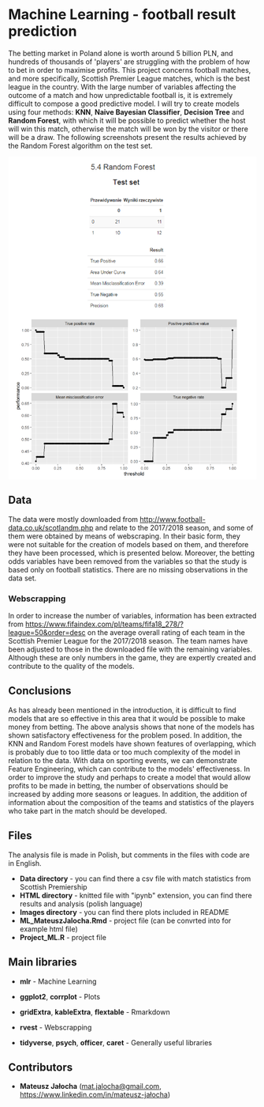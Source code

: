 # Machine Learning - football result prediction

The betting market in Poland alone is worth around 5 billion PLN, and hundreds of thousands of 'players' are struggling with the problem of how to bet in order to maximise profits. This project concerns football matches, and more specifically, Scottish Premier League matches, which is the best league in the country. With the large number of variables affecting the outcome of a match and how unpredictable football is, it is extremely difficult to compose a good predictive model. I will try to create models using four methods: **KNN**, **Naive Bayesian Classifier**, **Decision Tree** and **Random Forest**, with which it will be possible to predict whether the host will win this match, otherwise the match will be won by the visitor or there will be a draw. The following screenshots present the results achieved by the Random Forest algorithm on the test set.

<p align="center">
<img align = "center" src ="Images/ML_randomForest2.png" /> <img align = "center" src ="Images/ML_randomForest.png" />
</p>


## Data

The data were mostly downloaded from http://www.football-data.co.uk/scotlandm.php and relate to the 2017/2018 season, and some of them were obtained by means of webscraping. In their basic form, they were not suitable for the creation of models based on them, and therefore they have been processed, which is presented below. Moreover, the betting odds variables have been removed from the variables so that the study is based only on football statistics. There are no missing observations in the data set.

### Webscrapping 

In order to increase the number of variables, information has been extracted from https://www.fifaindex.com/pl/teams/fifa18_278/?league=50&order=desc on the average overall rating of each team in the Scottish Premier League for the 2017/2018 season. The team names have been adjusted to those in the downloaded file with the remaining variables. Although these are only numbers in the game, they are expertly created and contribute to the quality of the models.

## Conclusions

As has already been mentioned in the introduction, it is difficult to find models that are so effective in this area that it would be possible to make money from betting. The above analysis shows that none of the models has shown satisfactory effectiveness for the problem posed. In addition, the KNN and Random Forest models have shown features of overlapping, which is probably due to too little data or too much complexity of the model in relation to the data. With data on sporting events, we can demonstrate Feature Engineering, which can contribute to the models' effectiveness. In order to improve the study and perhaps to create a model that would allow profits to be made in betting, the number of observations should be increased by adding more seasons or leagues. In addition, the addition of information about the composition of the teams and statistics of the players who take part in the match should be developed.

## Files

The analysis file is made in Polish, but comments in the files with code are in English.

- **Data directory** - you can find there a csv file with match statistics from Scottish Premiership
- **HTML directory** - knitted file with "ipynb" extension, you can find there results and analysis (polish language)
- **Images directory** - you can find there plots included in README
- **ML_MateuszJalocha.Rmd** - project file (can be convrted into for example html file)
- **Project_ML.R** - project file

## Main libraries

- **mlr** - Machine Learning

- **ggplot2**, **corrplot** - Plots

- **gridExtra**, **kableExtra**, **flextable** - Rmarkdown

- **rvest** - Webscrapping

- **tidyverse**, **psych**, **officer**, **caret** - Generally useful libraries

## Contributors

- **Mateusz Jałocha** (mat.jalocha@gmail.com, https://www.linkedin.com/in/mateusz-jałocha)
